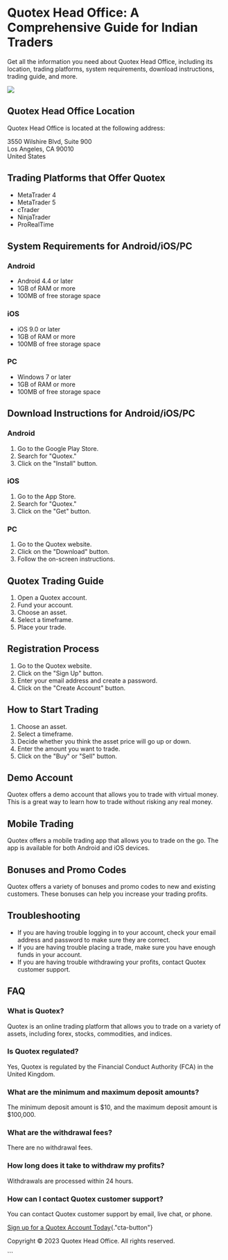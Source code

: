 

# Quotex Head Office: A Comprehensive Guide for Indian Traders

Get all the information you need about Quotex Head Office, including its
location, trading platforms, system requirements, download instructions,
trading guide, and more.

[![](https://static.quotex.io/files/4_en/300_250.jpg)](https://traff.sbs/brokerqxlid)




## Quotex Head Office Location

Quotex Head Office is located at the following address:

3550 Wilshire Blvd, Suite 900\
Los Angeles, CA 90010\
United States

## Trading Platforms that Offer Quotex

-   MetaTrader 4
-   MetaTrader 5
-   cTrader
-   NinjaTrader
-   ProRealTime

## System Requirements for Android/iOS/PC

### Android

-   Android 4.4 or later
-   1GB of RAM or more
-   100MB of free storage space

### iOS

-   iOS 9.0 or later
-   1GB of RAM or more
-   100MB of free storage space

### PC

-   Windows 7 or later
-   1GB of RAM or more
-   100MB of free storage space

## Download Instructions for Android/iOS/PC

### Android

1.  Go to the Google Play Store.
2.  Search for "Quotex."
3.  Click on the "Install" button.

### iOS

1.  Go to the App Store.
2.  Search for "Quotex."
3.  Click on the "Get" button.

### PC

1.  Go to the Quotex website.
2.  Click on the "Download" button.
3.  Follow the on-screen instructions.

## Quotex Trading Guide

1.  Open a Quotex account.
2.  Fund your account.
3.  Choose an asset.
4.  Select a timeframe.
5.  Place your trade.

## Registration Process

1.  Go to the Quotex website.
2.  Click on the "Sign Up" button.
3.  Enter your email address and create a password.
4.  Click on the "Create Account" button.

## How to Start Trading

1.  Choose an asset.
2.  Select a timeframe.
3.  Decide whether you think the asset price will go up or down.
4.  Enter the amount you want to trade.
5.  Click on the "Buy" or "Sell" button.

## Demo Account

Quotex offers a demo account that allows you to trade with virtual
money. This is a great way to learn how to trade without risking any
real money.

## Mobile Trading

Quotex offers a mobile trading app that allows you to trade on the go.
The app is available for both Android and iOS devices.

## Bonuses and Promo Codes

Quotex offers a variety of bonuses and promo codes to new and existing
customers. These bonuses can help you increase your trading profits.

## Troubleshooting

-   If you are having trouble logging in to your account, check your
    email address and password to make sure they are correct.
-   If you are having trouble placing a trade, make sure you have enough
    funds in your account.
-   If you are having trouble withdrawing your profits, contact Quotex
    customer support.

## FAQ

### What is Quotex?

Quotex is an online trading platform that allows you to trade on a
variety of assets, including forex, stocks, commodities, and indices.

### Is Quotex regulated?

Yes, Quotex is regulated by the Financial Conduct Authority (FCA) in the
United Kingdom.

### What are the minimum and maximum deposit amounts?

The minimum deposit amount is \$10, and the maximum deposit amount is
\$100,000.

### What are the withdrawal fees?

There are no withdrawal fees.

### How long does it take to withdraw my profits?

Withdrawals are processed within 24 hours.

### How can I contact Quotex customer support?

You can contact Quotex customer support by email, live chat, or phone.

[Sign up for a Quotex Account
Today](\%22https://traff.sbs/brokerqxsignup\%22){."cta-button"}

Copyright © 2023 Quotex Head Office. All rights reserved.

\`\`\`

